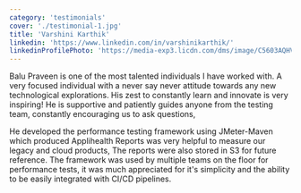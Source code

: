```yaml
---
category: 'testimonials'
cover: './testimonial-1.jpg'
title: 'Varshini Karthik'
linkedin: 'https://www.linkedin.com/in/varshinikarthik/'
linkedinProfilePhoto: 'https://media-exp3.licdn.com/dms/image/C5603AQHVpK-a9SN-Xg/profile-displayphoto-shrink_800_800/0/1611931294717?e=1628726400&v=beta&t=NswvkBjkUmLOp-UlF9NINU-g2PTHCM521BxuGJztqlQ'
---
```


Balu Praveen is one of the most talented individuals I have worked with. A very focused individual with a never say never attitude towards any new technological explorations. His zest to constantly learn and innovate is very inspiring! He is supportive and patiently guides anyone from the testing team, constantly encouraging us to ask questions,

He developed the performance testing framework using JMeter-Maven which produced Applihealth Reports was very helpful to measure our legacy and cloud products, The reports were also stored in S3 for future reference. The framework was used by multiple teams on the floor for performance tests, it was much appreciated for it's simplicity and the ability to be easily integrated with CI/CD pipelines.
